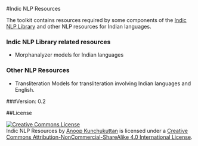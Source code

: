 #Indic NLP Resources

The toolkit contains resources required by some components of the [Indic NLP Library](https://github.com/anoopkunchukuttan/indic_nlp_resources) and other NLP resources for Indian languages. 


### Indic NLP Library related resources 

- Morphanalyzer models for Indian languages
 
### Other NLP Resources
- Transliteration Models for transliteration involving Indian languages and English. 

###Version: 0.2

##License

<a rel="license" href="http://creativecommons.org/licenses/by-nc-sa/4.0/"><img alt="Creative Commons License" style="border-width:0" src="https://i.creativecommons.org/l/by-nc-sa/4.0/88x31.png" /></a><br /><span xmlns:dct="http://purl.org/dc/terms/" href="http://purl.org/dc/dcmitype/Dataset" property="dct:title" rel="dct:type">Indic NLP Resources</span> by <a xmlns:cc="http://creativecommons.org/ns#" href="https://github.com/anoopkunchukuttan/indic_nlp_library_resources" property="cc:attributionName" rel="cc:attributionURL">Anoop Kunchukuttan</a> is licensed under a <a rel="license" href="http://creativecommons.org/licenses/by-nc-sa/4.0/">Creative Commons Attribution-NonCommercial-ShareAlike 4.0 International License</a>.
